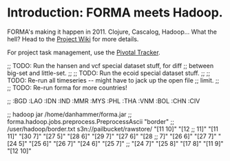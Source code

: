Introduction: FORMA meets Hadoop.
=================================

FORMA's making it happen in 2011. Clojure, Cascalog, Hadoop... What the hell? Head to the [Project Wiki](https://github.com/sritchie/forma-clj/wiki) for more details.

For project task management, use the [Pivotal Tracker](https://www.pivotaltracker.com/projects/185565).

;; TODO: Run the hansen and vcf special dataset stuff, for diff
;; between big-set and little-set.
;;
;; TODO: Run the ecoid special dataset stuff.
;;
;; TODO: Re-run all timeseries -- might have to jack up the open file
;; limit.
;;
;; TODO: Re-run forma for more countries!

;; :BGD :LAO :IDN :IND :MMR :MYS :PHL :THA :VNM :BOL :CHN :CIV

;; hadoop jar /home/danhammer/forma.jar
;; forma.hadoop.jobs.preprocess.PreprocessAscii "border"
;; /user/hadoop/border.txt s3n://pailbucket/rawstore/ "[11 10]" "[12
;; 11]" "[11 11]" "[30 7]" "[27 5]" "[28 6]" "[29 7]" "[27 6]" "[28
;; 7]" "[26 6]" "[27 7]" "[24 5]" "[25 6]" "[26 7]" "[24 6]" "[25 7]"
;; "[24 7]" "[25 8]" "[17 8]" "[11 9]" "[12 10]"
